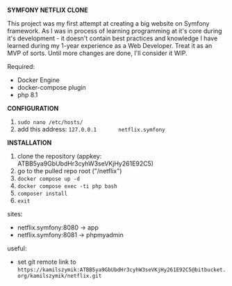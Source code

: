 **SYMFONY NETFLIX CLONE** 

This project was my first attempt at creating a big website on Symfony framework.
As I was in process of learning programming at it's core during it's development - 
it doesn't contain best practices and knowledge I have learned during my 1-year experience
as a Web Developer. 
Treat it as an MVP of sorts. Until more changes are done, I'll consider it WIP.

Required:
- Docker Engine
- docker-compose plugin
- php 8.1

**CONFIGURATION**
1. ``sudo nano /etc/hosts/``
2. add this address:
``127.0.0.1       netflix.symfony``

**INSTALLATION**

1. clone the repository (appkey: ATBB5ya9GbUbdHr3cyhW3seVKjHy261E92C5)
2. go to the pulled repo root ("/netflix")
3. ``docker compose up -d``
4. ``docker compose exec -ti php bash``
5. ``composer install``
6. ``exit``

sites:

- netflix.symfony:8080 -> app
- netflix.symfony:8081 -> phpmyadmin

useful:
- set git remote link to ``https://kamilszymik:ATBB5ya9GbUbdHr3cyhW3seVKjHy261E92C5@bitbucket.org/kamilszymik/netflix.git``